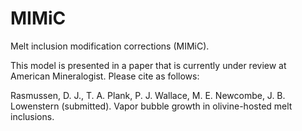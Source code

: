# MIMiC
Melt inclusion modification corrections (MIMiC).
 
This model is presented in a paper that is currently under review at American Mineralogist. Please cite as follows:

Rasmussen, D. J., T. A. Plank, P. J. Wallace, M. E. Newcombe, J. B. Lowenstern (submitted). Vapor bubble growth in olivine-hosted melt inclusions.

